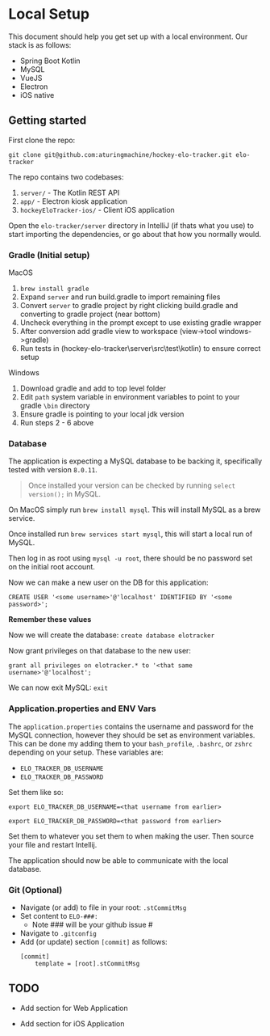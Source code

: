 # Local Setup

This document should help you get set up with a local environment. Our stack is as follows:

- Spring Boot Kotlin
- MySQL
- VueJS 
- Electron 
- iOS native 

## Getting started

First clone the repo:

`git clone git@github.com:aturingmachine/hockey-elo-tracker.git elo-tracker`

The repo contains two codebases:

1. `server/` - The Kotlin REST API
2. `app/` - Electron kiosk application 
3. `hockeyEloTracker-ios/` - Client iOS application

Open the `elo-tracker/server` directory in IntelliJ (if thats what you use) to start importing the dependencies, or go about that how you normally would.

### Gradle (Initial setup)

MacOS
 1) `brew install gradle`
 2) Expand `server` and run build.gradle to import remaining files
 3) Convert `server` to gradle project by right clicking build.gradle and converting to gradle project (near bottom)
 4) Uncheck everything in the prompt except to use existing gradle wrapper
 5) After conversion add gradle view to workspace (view->tool windows->gradle)
 6) Run tests in (hockey-elo-tracker\server\src\test\kotlin) to ensure correct setup

Windows
 1) Download gradle and add to top level folder
 2) Edit `path` system variable in environment variables to point to your gradle `\bin` directory
 3) Ensure gradle is pointing to your local jdk version
 4) Run steps 2 - 6 above

### Database

The application is expecting a MySQL database to be backing it, specifically tested with version `8.0.11`.

> Once installed your version can be checked by running `select version();` in MySQL.

On MacOS simply run `brew install mysql`. This will install MySQL as a brew service.

Once installed run `brew services start mysql`, this will start a local run of MySQL.

Then log in as root using `mysql -u root`, there should be no password set on the initial root account.

Now we can make a new user on the DB for this application:

`CREATE USER '<some username>'@'localhost' IDENTIFIED BY '<some password>';`

**Remember these values**

Now we will create the database: `create database elotracker`

Now grant privileges on that database to the new user:

`grant all privileges on elotracker.* to '<that same username>'@'localhost';`

We can now exit MySQL: `exit`

### Application.properties and ENV Vars

The `application.properties` contains the username and password for the MySQL connection, however they should be set as environment variables. This can be done my adding them to your `bash_profile`, `.bashrc`, or `zshrc` depending on your setup. These variables are:

- `ELO_TRACKER_DB_USERNAME`
- `ELO_TRACKER_DB_PASSWORD`

Set them like so:

`export ELO_TRACKER_DB_USERNAME=<that username from earlier>`

`export ELO_TRACKER_DB_PASSWORD=<that password from earlier>`

Set them to whatever you set them to when making the user. Then source your file and restart Intellij.

The application should now be able to communicate with the local database.

### Git (Optional)

 - Navigate (or add) to file in your root: `.stCommitMsg`
 - Set content to `ELO-###: `
    - Note ### will be your github issue #
 - Navigate to `.gitconfig`
 - Add (or update) section `[commit]` as follows:
    ```
    [commit]
     	template = [root].stCommitMsg
    ```

## TODO

- Add section for Web Application

- Add section for iOS Application